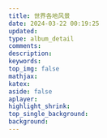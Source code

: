 ```yaml
---
title: 世界各地风景
date: 2024-03-22 00:19:25
updated:
type: album_detail
comments:
description:
keywords:
top_img: false
mathjax:
katex:
aside: false
aplayer:
highlight_shrink:
top_single_background:
background:
---
```

